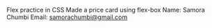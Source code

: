 Flex practice in CSS
Made a price card using flex-box
Name: Samora Chumbi
Email: samorachumbi@gmail.com
